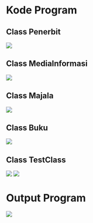 # Kode Program
## Class Penerbit

<img src="image/1.png" />

## Class MediaInformasi

<img src="image/2.png" />

## Class Majala

<img src="image/3.png" />

## Class Buku

<img src="image/4.png" />

## Class TestClass

<img src="image/5.1.png" />

<img src="image/5.2.png" />

# Output Program

<img src="image/o.png" />

